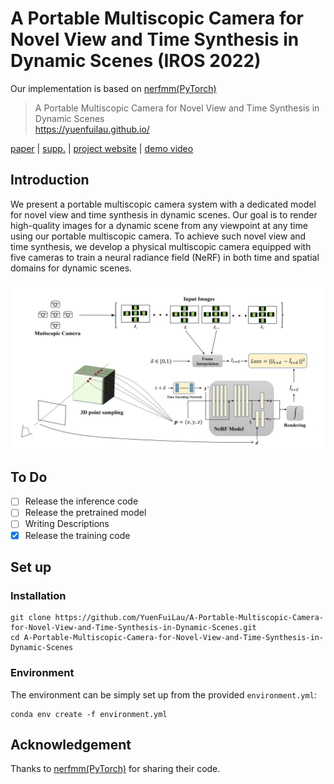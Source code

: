 # A Portable Multiscopic Camera for Novel View and Time Synthesis in Dynamic Scenes (IROS 2022)

Our implementation is based on [nerfmm(PyTorch)](https://github.com/ActiveVisionLab/nerfmm)

> A Portable Multiscopic Camera for Novel View and Time Synthesis in Dynamic Scenes  
> https://yuenfuilau.github.io/

<!--Update: We released the inference code and the pre-trained model on Oct. 31. The training code is coming soon.   
Update: We provided a Colab notebook for play.  
Update: We released the training code. -->


[paper](pending-for-release) | [supp.](pending-for-release) | [project website](https://yuenfuilau.github.io/) | [demo video](https://www.youtube.com/watch?v=IUmy1LBCVhc) 

## Introduction
We present a portable multiscopic camera system with a dedicated model for novel view and time synthesis in dynamic scenes. Our goal is to render high-quality images for a dynamic scene from any viewpoint at any time using our portable multiscopic camera. To achieve such novel view and time synthesis, we develop a physical multiscopic camera equipped with five cameras to train a neural radiance field (NeRF) in both time and spatial domains for dynamic scenes.

<img src="pics/pipline.png" width="1199px"/>  

## To Do
- [ ] Release the inference code
- [ ] Release the pretrained model
- [ ] Writing Descriptions
- [x] Release the training code 

## Set up
### Installation
```
git clone https://github.com/YuenFuiLau/A-Portable-Multiscopic-Camera-for-Novel-View-and-Time-Synthesis-in-Dynamic-Scenes.git
cd A-Portable-Multiscopic-Camera-for-Novel-View-and-Time-Synthesis-in-Dynamic-Scenes
```

### Environment
The environment can be simply set up from the provided `environment.yml`:

```
conda env create -f environment.yml
```

## Acknowledgement
Thanks to [nerfmm(PyTorch)](https://github.com/ActiveVisionLab/nerfmm) for sharing their code.
